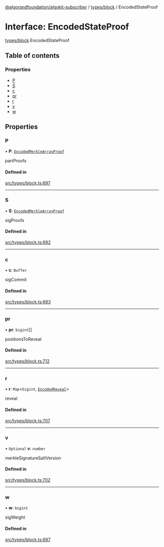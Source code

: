 [@algorandfoundation/algokit-subscriber](../README.md) / [types/block](../modules/types_block.md) / EncodedStateProof

# Interface: EncodedStateProof

[types/block](../modules/types_block.md).EncodedStateProof

## Table of contents

### Properties

- [P](types_block.EncodedStateProof.md#p)
- [S](types_block.EncodedStateProof.md#s)
- [c](types_block.EncodedStateProof.md#c)
- [pr](types_block.EncodedStateProof.md#pr)
- [r](types_block.EncodedStateProof.md#r)
- [v](types_block.EncodedStateProof.md#v)
- [w](types_block.EncodedStateProof.md#w)

## Properties

### P

• **P**: [`EncodedMerkleArrayProof`](types_block.EncodedMerkleArrayProof.md)

partProofs

#### Defined in

[src/types/block.ts:697](https://github.com/algorandfoundation/algokit-subscriber-ts/blob/main/src/types/block.ts#L697)

___

### S

• **S**: [`EncodedMerkleArrayProof`](types_block.EncodedMerkleArrayProof.md)

sigProofs

#### Defined in

[src/types/block.ts:692](https://github.com/algorandfoundation/algokit-subscriber-ts/blob/main/src/types/block.ts#L692)

___

### c

• **c**: `Buffer`

sigCommit

#### Defined in

[src/types/block.ts:683](https://github.com/algorandfoundation/algokit-subscriber-ts/blob/main/src/types/block.ts#L683)

___

### pr

• **pr**: `bigint`[]

positionsToReveal

#### Defined in

[src/types/block.ts:712](https://github.com/algorandfoundation/algokit-subscriber-ts/blob/main/src/types/block.ts#L712)

___

### r

• **r**: `Map`\<`bigint`, [`EncodedReveal`](types_block.EncodedReveal.md)\>

reveal

#### Defined in

[src/types/block.ts:707](https://github.com/algorandfoundation/algokit-subscriber-ts/blob/main/src/types/block.ts#L707)

___

### v

• `Optional` **v**: `number`

merkleSignatureSaltVersion

#### Defined in

[src/types/block.ts:702](https://github.com/algorandfoundation/algokit-subscriber-ts/blob/main/src/types/block.ts#L702)

___

### w

• **w**: `bigint`

sigWeight

#### Defined in

[src/types/block.ts:687](https://github.com/algorandfoundation/algokit-subscriber-ts/blob/main/src/types/block.ts#L687)
